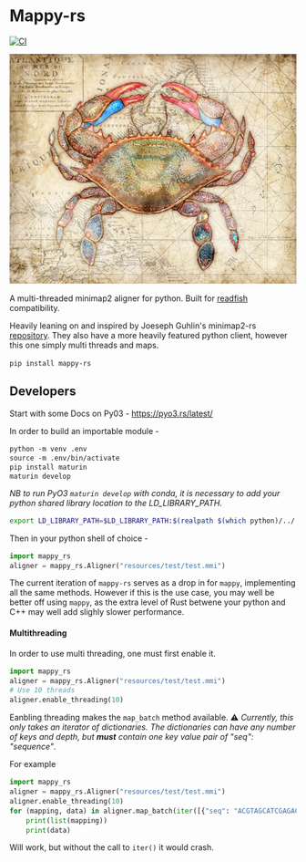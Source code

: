 # Mappy-rs
[![CI](https://github.com/Adoni5/mappy-rs/actions/workflows/CI.yml/badge.svg)](https://github.com/Adoni5/mappy-rs/actions/workflows/CI.yml)

![A map with a crab on it](img/crab_map.webp)

A multi-threaded minimap2 aligner for python. Built for [readfish](https://github.com/LooseLab/readfish/) compatibility.

Heavily leaning on and inspired by Joeseph Guhlin's minimap2-rs [repository](https://github.com/jguhlin/minimap2-rs). They also have a more heavily featured python client, however this one simply multi threads and maps.

`pip install mappy-rs`

## Developers
Start with some Docs on Py03 - https://pyo3.rs/latest/

In order to build an importable module - 

```
python -m venv .env
source -m .env/bin/activate
pip install maturin
maturin develop
```

_NB to run PyO3 `maturin develop` with conda, it is necessary to add your python shared library location to the LD_LIBRARY_PATH._

```bash
export LD_LIBRARY_PATH=$LD_LIBRARY_PATH:$(realpath $(which python)/../../lib)
```

Then in your python shell of choice - 

```python
import mappy_rs
aligner = mappy_rs.Aligner("resources/test/test.mmi")
```

The current iteration of `mappy-rs` serves as a drop in for `mappy`, implementing all the same methods. However if this is the use case, you may well be better off using `mappy`, as the extra level of Rust betwene your python and C++ may well add slighly slower performance.

#### Multithreading
In order to use multi threading, one must first enable it.

```python
import mappy_rs
aligner = mappy_rs.Aligner("resources/test/test.mmi")
# Use 10 threads
aligner.enable_threading(10)
```

Eanbling threading makes the `map_batch` method available. ⚠️ _Currently, this only takes an iterator of dictionaries. The dictionaries can have any number of keys and depth, but __must__ contain one key value pair of "seq": "sequence"_.

For example

```python
import mappy_rs
aligner = mappy_rs.Aligner("resources/test/test.mmi")
aligner.enable_threading(10)
for (mapping, data) in aligner.map_batch(iter([{"seq": "ACGTAGCATCGAGACTACGA", "Other_random_key": "banter"}, {"seq": "ACGTAGCATCGAGACTACGA", "Other_random_key": "banter"}])):
    print(list(mapping))
    print(data)
```

Will work, but without the call to `iter()` it would crash.

